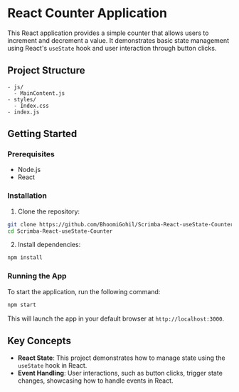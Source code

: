 # React Counter Application

This React application provides a simple counter that allows users to increment and decrement a value. It demonstrates basic state management using React's `useState` hook and user interaction through button clicks.

## Project Structure

```
- js/
  - MainContent.js
- styles/
  - Index.css
- index.js
```

## Getting Started

### Prerequisites

- Node.js
- React

### Installation

1. Clone the repository:

```bash
git clone https://github.com/BhoomiGohil/Scrimba-React-useState-Counter.git
cd Scrimba-React-useState-Counter
```

2. Install dependencies:

```bash
npm install
```

### Running the App

To start the application, run the following command:

```bash
npm start
```

This will launch the app in your default browser at `http://localhost:3000`.

## Key Concepts

- **React State**: This project demonstrates how to manage state using the `useState` hook in React.
- **Event Handling**: User interactions, such as button clicks, trigger state changes, showcasing how to handle events in React.
